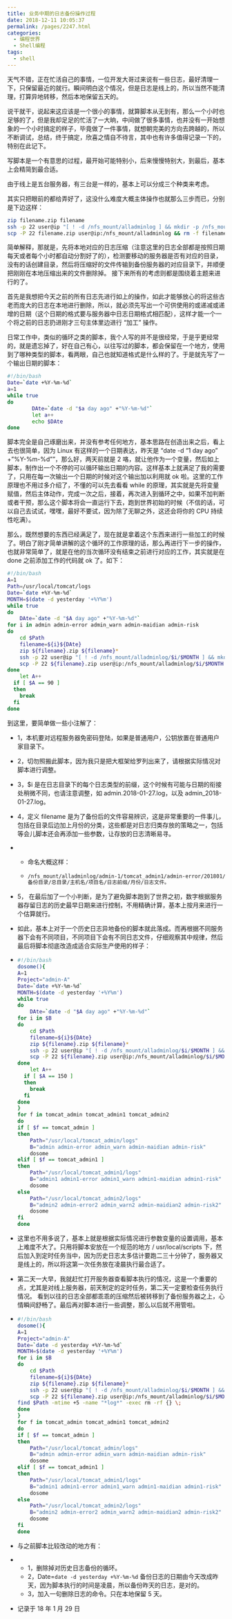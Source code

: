 ```yaml
---
title: 业务中期的日志备份操作过程
date: 2018-12-11 10:05:37
permalink: /pages/2247.html
categories:
  - 编程世界
  - Shell编程
tags:
  - shell
---
```


天气不错，正在忙活自己的事情，一位开发大哥过来说有一些日志，最好清理一下，只保留最近的就行。瞬间明白这个情况，但是日志是线上的，所以当然不能清理，打算异地转移，然后本地保留五天的。



说干就干，说起来这应该是一个很小的事情，就算脚本从无到有，那么一个小时也足够的了，但是我却足足的忙活了一大晌，中间做了很多事情，也并没有一开始想象的一个小时搞定的样子，毕竟做了一件事情，就想朝完美的方向去跨越的，所以不断调试，总结，终于搞定，欣喜之情自不待言，其中也有许多值得记录一下的，特别在此记下。



写脚本是一个有意思的过程，最开始可能特别小，后来慢慢特别大，到最后，基本上会精简到最合适。



由于线上是五台服务器，有三台是一样的，基本上可以分成三个种类来考虑。



其实只把眼前的都给弄好了，这没什么难度大概主体操作也就那么三步而已，分别是下边这样：



```sh
zip filename.zip filename  
ssh -p 22 user@ip "[ ! -d /nfs_mount/alladminlog ] && mkdir -p /nfs_mount/alladminlog "  
scp -P 22 filename.zip user@ip:/nfs_mount/alladminlog && rm -f filename.zip  
```



简单解释，那就是，先将本地对应的日志压缩（注意这里的日志全部都是按照日期每天或者每个小时都自动分割好了的），检测要移动的服务器是否有对应的目录，没有的话创建目录，然后将压缩好的文件传输到备份服务器的对应目录下，并顺便把刚刚在本地压缩出来的文件删除掉。
接下来所有的考虑则都是围绕着主题来进行的了。



首先是我想把今天之前的所有日志先进行如上的操作，如此才能够放心的将这些古老而庞大的日志在本地进行删除，所以，就必须先写出一个可供使用的或递减或递增的日期（这个日期的格式要与服务器中日志日期格式相匹配），这样才能一个一个将之前的日志扔进刚才三句主体里边进行 “加工” 操作。



日常工作中，类似的循环之类的脚本，我个人写的并不是很经常，于是乎更经常的，就是遗忘掉了，好在自己有心，以往写过的脚本，都会保留在一个地方，使用到了哪种类型的脚本，看两眼，自己也就知道格式是什么样的了。于是就先写了一个输出日期的脚本：



```sh
#!/bin/bash  
Date=`date +%Y-%m-%d`  
a=1  
while true  
do  
        DAte=`date -d "$a day ago" +"%Y-%m-%d"`  
        let a++  
        echo $DAte  
done 
```



脚本完全是自己琢磨出来，并没有参考任何地方，基本思路在创造出来之后，看上去也很简单，因为 Linux 有这样的一个日期表达，昨天是 “date -d “1 day ago” +”%Y-%m-%d””，那么好，两天前就是 2 咯，就让他作为一个变量，然后如上脚本，制作出一个不停的可以循环输出日期的内容。这样基本上就满足了我的需要了，只用在每一次输出一个日期的时候对这个输出加以利用就 ok 啦。这里的工作原理也不用过多介绍了，不懂的可以先去看看 while 的原理，其实就是先将变量赋值，然后主体动作，完成一次之后，接着，再次进入到循环之中，如果不加判断或者干预，那么这个脚本将会一直运行下去，跑到世界初始的时候（不信的话，可以自己去试试，嘿嘿，最好不要试，因为除了无聊之外，这还会将你的 CPU 持续性吃满）。



那么，既然想要的东西已经满足了，现在就是拿着这个东西来进行一些加工的时候了。明白了刚才简单讲解的这个循环的工作原理的话，那么再进行下一步的操作，也就非常简单了，就是在他的当次循环没有结束之前进行对应的工作，其实就是在 done 之前添加工作的代码就 ok 了。如下：



```sh
#!/bin/bash  
A=1  
Path=/usr/local/tomcat/logs  
Date=`date +%Y-%m-%d`  
MONTH=$(date -d yesterday '+%Y%m')  
while true  
do  
    DAte=`date -d "$A day ago" +"%Y-%m-%d"`  
for i in admin admin-error admin_warn admin-maidian admin-risk 
do  
    cd $Path  
    filename=${i}${DAte}  
    zip ${filename}.zip ${filename}*
    ssh -p 22 user@ip "[ ! -d /nfs_mount/alladminlog/$i/$MONTH ] && mkdir -p /nfs_mount/alladminlog/$i/$MONTH"  
    scp -P 22 ${filename}.zip user@ip:/nfs_mount/alladminlog/$i/$MONTH && rm -f ${filename}.zip
done  
    let A++  
  if [ $A == 90 ]  
  then  
    break  
  fi  
done 
```



到这里，要简单做一些小注解了：



- 1，本机要对远程服务器免密码登陆，如果是普通用户，公钥放置在普通用户家目录下。

- 2，切勿照搬此脚本，因为我只是把大框架给罗列出来了，请根据实际情况对脚本进行调整。

- 3，$i 是在日志目录下的每个日志类型的前缀，这个时候有可能与日期的衔接处稍微不同，也请注意调整，如 admin.2018-01-27.log，以及 admin_2018-01-27.log。

- 4，定义 filename 是为了备份后的文件容易辨识，这是非常重要的一件事儿，包括在目录后边加上月份的分类，这些都是对日志归类存放的策略之一，包括等会儿脚本还会再添加一些参数，让存放的日志清晰易寻。

- - 命名大概这样：

  - ```sh
    /nfs_mount/alladminlog/admin-1/tomcat_admin1/admin-error/201801/…
    备份目录/总目录/主机名/项目名/日志前缀/月份/日志文件。
    ```

- 5， 在最后加了一个小判断，是为了避免脚本跑到了世界之初，数字根据服务器存留日志的历史最早日期来进行控制，不用精确计算，基本上按月来进行一个估算就行。

- 如此，基本上对于一个历史日志异地备份的脚本就此落成。而再根据不同服务器下会有不同项目，不同项目下会有不同日志文件，仔细观察其中规律，然后最后将脚本彻底改造成适合实际生产使用的样子：

- ```sh
  #!/bin/bash  
  dosome(){  
  A=1  
  Project="admin-A"  
  Date=`date +%Y-%m-%d`  
  MONTH=$(date -d yesterday '+%Y%m')  
  while true  
  do  
      DAte=`date -d "$A day ago" +"%Y-%m-%d"`  
  for i in $B  
  do  
      cd $Path  
      filename=${i}${DAte}  
      zip ${filename}.zip ${filename}*  
      ssh -p 22 user@ip "[ ! -d /nfs_mount/alladminlog/$i/$MONTH ] && mkdir -p /nfs_mount/alladminlog/$i/$MONTH"  
      scp -P 22 ${filename}.zip user@ip:/nfs_mount/alladminlog/$i/$MONTH && rm -f ${filename}.zip  
  done  
      let A++  
    if [ $A == 150 ]  
    then  
      break  
    fi  
  done  
  }  
  for f in tomcat_admin tomcat_admin1 tomcat_admin2 
  do  
  if [ $f == tomcat_admin ]  
  then  
      Path="/usr/local/tomcat_admin/logs"  
      B="admin admin-error admin_warn admin-maidian admin-risk"  
      dosome  
  elif [ $f == tomcat_admin1 ]  
  then  
      Path="/usr/local/tomcat_admin1/logs"  
      B="admin1 admin1-error admin1_warn admin1-maidian admin1-risk"  
      dosome  
  else
      Path="/usr/local/tomcat_admin2/logs"  
      B="admin2 admin-error2 admin_warn2 admin-maidian2 admin-risk2"  
      dosome  
  fi  
  done  
  ```

- 这里也不用多说了，基本上就是根据实际情况进行参数变量的设置调用，基本上难度不大了。只用将脚本安放在一个规范的地方 / usr/local/scripts 下，然后加入到定时任务当中，因为历史日志太多估计要跑二三十分钟了，服务器又是线上的，所以将这第一次任务放在凌晨执行最合适了。

- 第二天一大早，我就赶忙打开服务器查看脚本执行的情况，这是一个重要的点，尤其是对线上服务器，前天制定的定时任务，第二天一定要检查任务执行情况。
  看到以往的日志全部都乖乖的压缩然后被转移到了备份服务器之上，心情瞬间舒畅了。最后再对脚本进行一些调整，那么以后就不用管啦。

- ```sh
  #!/bin/bash  
  dosome(){  
  A=1  
  Project="admin-A"  
  Date=`date -d yesterday +%Y-%m-%d`  
  MONTH=$(date -d yesterday '+%Y%m')  
  for i in $B  
  do  
      cd $Path  
      filename=${i}${DAte}  
      zip ${filename}.zip ${filename}*  
      ssh -p 22 user@ip "[ ! -d /nfs_mount/alladminlog/$i/$MONTH ] && mkdir -p /nfs_mount/alladminlog/$i/$MONTH"  
      scp -P 22 ${filename}.zip user@ip:/nfs_mount/alladminlog/$i/$MONTH && rm -f ${filename}.zip    
  find $Path -mtime +5 -name "*log*" -exec rm -rf {} \;  
  done
  }  
  for f in tomcat_admin tomcat_admin1 tomcat_admin2 
  do  
  if [ $f == tomcat_admin ]  
  then  
      Path="/usr/local/tomcat_admin/logs"  
      B="admin admin-error admin_warn admin-maidian admin-risk"  
      dosome  
  elif [ $f == tomcat_admin1 ]  
  then  
      Path="/usr/local/tomcat_admin1/logs"  
      B="admin1 admin1-error admin1_warn admin1-maidian admin1-risk"  
      dosome  
  else
      Path="/usr/local/tomcat_admin2/logs"  
      B="admin2 admin-error2 admin_warn2 admin-maidian2 admin-risk2"  
      dosome  
  fi  
  done  
  ```

- 与之前脚本比较改动的地方有：

- - 1，删除掉对历史日志备份的循环。
  - 2，Date=`date -d yesterday +%Y-%m-%d` 备份日志的日期由今天改成昨天，因为脚本执行的时间是凌晨，所以备份昨天的日志，是对的。
  - 3，加入一句删除日志的命令。只在本地保留 5 天。

- 记录于 18 年 1 月 29 日
